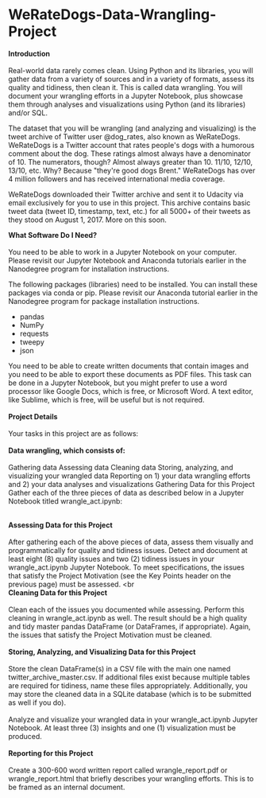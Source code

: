 # WeRateDogs-Data-Wrangling-Project

<b>Introduction</b><br><br>
Real-world data rarely comes clean. Using Python and its libraries, you will gather data from a variety of sources and in a variety of formats, assess its quality and tidiness, then clean it. This is called data wrangling. You will document your wrangling efforts in a Jupyter Notebook, plus showcase them through analyses and visualizations using Python (and its libraries) and/or SQL.

The dataset that you will be wrangling (and analyzing and visualizing) is the tweet archive of Twitter user @dog_rates, also known as WeRateDogs. WeRateDogs is a Twitter account that rates people's dogs with a humorous comment about the dog. These ratings almost always have a denominator of 10. The numerators, though? Almost always greater than 10. 11/10, 12/10, 13/10, etc. Why? Because "they're good dogs Brent." WeRateDogs has over 4 million followers and has received international media coverage.

WeRateDogs downloaded their Twitter archive and sent it to Udacity via email exclusively for you to use in this project. This archive contains basic tweet data (tweet ID, timestamp, text, etc.) for all 5000+ of their tweets as they stood on August 1, 2017. More on this soon.

<b>What Software Do I Need?</b><br><br>
You need to be able to work in a Jupyter Notebook on your computer. Please revisit our Jupyter Notebook and Anaconda tutorials earlier in the Nanodegree program for installation instructions.

The following packages (libraries) need to be installed. You can install these packages via conda or pip. Please revisit our Anaconda tutorial earlier in the Nanodegree program for package installation instructions.
<ul>
<li>pandas</li>
<li>NumPy</li>
<li>requests</li>
<li>tweepy</li>
<li>json</li>
</ul>
You need to be able to create written documents that contain images and you need to be able to export these documents as PDF files. This task can be done in a Jupyter Notebook, but you might prefer to use a word processor like Google Docs, which is free, or Microsoft Word. A text editor, like Sublime, which is free, will be useful but is not required.
<br><br>
<b>Project Details</b><br><br>
Your tasks in this project are as follows:
<br><br>
<b>Data wrangling, which consists of:</b><br><br>
Gathering data
Assessing data
Cleaning data
Storing, analyzing, and visualizing your wrangled data
Reporting on 1) your data wrangling efforts and 2) your data analyses and visualizations Gathering Data for this Project Gather each of the three pieces of data as described below in a Jupyter Notebook titled wrangle_act.ipynb:<br><br>

<b>Assessing Data for this Project</b><br><br>
After gathering each of the above pieces of data, assess them visually and programmatically for quality and tidiness issues. Detect and document at least eight (8) quality issues and two (2) tidiness issues in your wrangle_act.ipynb Jupyter Notebook. To meet specifications, the issues that satisfy the Project Motivation (see the Key Points header on the previous page) must be assessed.
<br<br>
<b>Cleaning Data for this Project</b><br><br>
Clean each of the issues you documented while assessing. Perform this cleaning in wrangle_act.ipynb as well. The result should be a high quality and tidy master pandas DataFrame (or DataFrames, if appropriate). Again, the issues that satisfy the Project Motivation must be cleaned.
<br><br>
<b>Storing, Analyzing, and Visualizing Data for this Project</b><br><br>
Store the clean DataFrame(s) in a CSV file with the main one named twitter_archive_master.csv. If additional files exist because multiple tables are required for tidiness, name these files appropriately. Additionally, you may store the cleaned data in a SQLite database (which is to be submitted as well if you do).
<br><br>
Analyze and visualize your wrangled data in your wrangle_act.ipynb Jupyter Notebook. At least three (3) insights and one (1) visualization must be produced.
<br><br>
<b>Reporting for this Project</b><br><br>
Create a 300-600 word written report called wrangle_report.pdf or wrangle_report.html that briefly describes your wrangling efforts. This is to be framed as an internal document.
